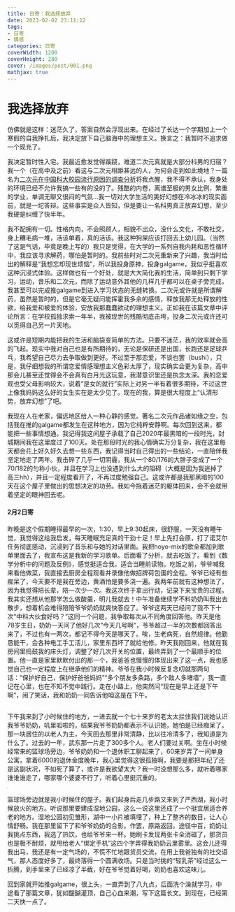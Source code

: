 ```yaml
---
title: 日寄：我选择放弃
date: 2023-02-02 23:11:12
tags:
- 日寄
- 情感
categories: 日寄
coverWidth: 1200
coverHeight: 280
cover: /images/post/001.png
mathjax: true
---
```


# 我选择放弃

仿佛就是这样：迷茫久了，答案自然会浮现出来。在经过了长达一个学期加上一个寒假的自我挣扎后，我决定放下自己脑海中的理想主义。换言之：我暂时不追求做一个现充了。

我决定暂时性入宅。我最近愈发觉得蹊跷，难道二次元真就是大部分科男的归宿？我一个（在高中及之前）看这与二次元相距甚远的人，为何会走到如此境地？一篇名为[二次元在中国科大校园流行原因的调查分析](https://zhuanlan.zhihu.com/p/534552374)将我点醒，我不得不承认，我身处的环境已经不允许我搞一些有的没的了。残酷的内卷，离谱至极的男女比例，繁重的学业，单调无聊又很闷的气氛$\dots$我一切对大学生活的美好幻想在冷冰冰的现实面前，就是一坨答辩。这些事实是众人皆知，但是要让一名科男真正放弃幻想，至少我硬是纠缠了快半年。

我不配拥有一切。性格内向，不会照顾人，相貌不出众，没什么文化，不敢社交，身上糟毛病一堆，活该单着，真的活该。我这种狗屎应该打回去上幼儿园。（当然了这是气话，毕竟是晚上写的）我只是觉得，在大学的一系列自我内耗和恶性循环中，我应该寻求解药，哪怕是暂时的。我前些时对二次元重新来了兴趣，我当时给出的解释是“我想忘却现世烦恼”，所以我投身原神，投身galgame，我似乎挺喜欢这种沉浸式体验。这样做也有一个好处，就是大大简化我的生活，简单到只剩下学习，运动，音乐和二次元，而除了运动意外其他的几样几乎都可以在桌子旁完成，我甚至可以完成推galgame到进入学习状态的无缝转换。二次元或许就是所谓解药，虽然是暂时的，但是它毫无疑问能挥霍我多余的感情，释放我那无处释放的性欲，给我爱和被爱的体验，安放我那蠢蠢欲动的理想主义。正如我在该篇文章中评论所言：在学校孤独求索一年半，我被现世的残酷彻底击垮，投身二次元或许还可以觅得自己另一片天地。

这或许是短期内能把我的生活和脑袋变简单的方法。只要不迷茫，我的效率就会高的飞起。现实中我对自己也是有所期待的，无论是保研还是出国，长跑还是足球乒乓，我希望自己尽力去争取做到更好。不过至于那恋爱，不谈也罢（bushi），只是，我仔细想我的所谓恋爱情感理想主义色彩太厚了，现实确实会更为复杂，高中那会儿甚至还觉得会不会真有白月光这玩意，我潜意识里还是执念太深。我的恋爱观也受父母影响较大，说着“是女的就行”实际上对另一半有着很多期待，不过这世上像我妈妈这么好的女生实在是太少见了。现在的我，算是很大程度上“认清形势，放弃幻想”了吧。

我现在人在老家，偏远地区给人一种心静的感觉。著名二次元作品诸如缘之空，包括我在推的galgame都发生在这种地方，因为它纯粹安静啊。每次回到这来，都能把一些事情想通。我记得我这间屋子承载了自己2020年最黑暗的一段时光，封城期间我在这里度过了100天。处在那段时光的我心情确实万分复杂，我在这里每天都会花上好久好久去想一些东西，我记得当时自己得出的一些结论，一直陪伴我坚定地走了两年。我击碎了几乎一切阴霾，我从一个80/176的大胖子变成了一个70/182的匀称小伙，并且在学习上也没遇到什么大的阻碍（大概是因为我逃掉了高三hh），并且一定程度看开了，不再过度勉强自己。这或许都是我那黑暗的100天在这个屋子里做出的思想决定的功劳。我如今拖着迷茫的躯体回来，会不会就带着坚定的眼神回去呢。

#### 2月2日寄

昨晚是这个假期睡得最早的一次，1:30，早上9:30起床，很舒服，一天没有睡午觉，我觉得这给我启发，每天睡眠充足真的干劲十足！早上先打会原，打了诺艾尔任务彻底感动，沉浸到了音乐和与她的对话里面。我把hoyo-mix的歌全都加到歌单里面去了，我宣布这是我新的学习歌单。后面看了分析，就去吃饭了。看到《数学分析中的问题及反例》，感觉挺适合我，适合当睡前读物。吃饭之前，爷爷喊我来看他做菜，我直接去厨房全程观看并录像他做招牌荷包蛋的全程。爷爷已经有些痴呆了，今天要不是我在旁边，黄酒怕是要多浇一遍。我两年前就有这种想法了，因为我觉得陪长辈，陪一次少一次。我这次终于拿出行动，记录下来宝贵的过程。我其实还想从他那学怎么做酸羹，明儿我就去！中午准备继续学不料奶奶叫我出去散步，想着机会难得陪陪爷爷奶奶就爽快答应了。爷爷这两天已经问了我不下十次“中科大伙食好吗？”这同一个问题，我争取每次从不同角度回答他。昨天是他78岁生日，奶奶一天问了他好几次“今天几号啊”，爷爷超过一半的次数都回答出来了，不过也有一两次，都记不得今天是哪天了。唉，生老病死，自然规律。他勤恳能干，会各种电工手工活儿，家里东西坏了就给他修。昨天我刚回来，他就在我房间里捣鼓我的床头灯，调整了好几次开关的位置，最终弄到了一个最顺手的位置。他一直是家里默默付出的那一个，我爸爸也慢慢的体现出来了这一点，我也感觉自己也一定程度上在继承他们的精神。爷爷在我小时候反复念叨就那两句话：“保护好自己，保护好爸爸妈妈”“多个朋友多条路，多个敌人多堵墙”，我一直记在心里，也在不知不觉中践行。走在小路上，他突然问“现在是早上还是下午啊”，闹了笑话，我和奶奶一同告诉他咱这是在下午。

<img src="/img/6.JPG" alt="6" style="zoom:5%;" />

下午我来到了小时候住的地方，一进去就一个七十来岁的老太太拦住我们说她认识我爷爷奶奶，叽里呱啦的，结果我爷爷奶奶都表示不认识她，她怕是已经痴呆了。那一块居住的以老人为主，今天回去那里非常清静，比以往冷清多了，我知道是为什么了。过去的一年，武东那一片走了300多个人。老人们要过关啊。坐在小时候经常来的篮球场旁边，爷爷奶奶和一个退休职工聊起来了，60来岁弄了一间单身公寓，拿着6000的退休金度晚年，我心里觉得这很孤独啊，我要是那把年纪了还是这副状况，不如死了算了，或许是我欲望太大？我一时没想那么多，就听着哪家谁谁谁走了，哪家哪个婆婆不行了，听着心里挺沉重的。

<img src="/img/5.JPG" style="zoom:13%;" />

篮球场旁边就是我小时候住的屋子。我们起身后走几步路又来到了严西湖，我小时候放火的地方。听说那里要建成湿地公园，这么一说这里还成了一个挺宜居适合养老的地方。湿地公园初见雏形，湖中一小片被填埋了，种上了整齐的数目，让人心情舒畅。我在那里留下了和爷爷奶奶的合影。作罢，原路返回。途径中百，奶奶让我挑点东西，我选了热饮，也给爷爷来一杯。她刷卡发现两张卡全消磁了，那货员也是极不耐烦，就甩给老人“绑定手机”这四个字弄得我奶奶云里雾里。这会儿还得我出马，我还是有一定气场的，不慌不忙地跟货员交流，在用上我爸独有的社交语气，那人态度好多了，最终落得一个圆满收场。只是当时挑的“轻乳茶”经过这么一折腾，到手里来了已经凉了半截，好在爷爷觉着好喝，奶奶也喜欢这味儿。

回到家就开始推galgame，很上头，一直弄到了八九点，后面洗个澡就学习，中途看了那篇文章，犹如醍醐灌顶，自己心血来潮，写下这篇长文。到现在，已经第二天快一点了。
